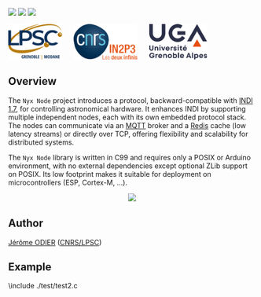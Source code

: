 [![][Build Status img]][Build Status]
[![][License_mongoose img]][License_mongoose]
[![][License_arduino img]][License_arduino]

<a href="https://lpsc.in2p3.fr/" target="_blank"><img src="https://raw.githubusercontent.com/nyxlib/nyx-node/main/docs/img/logo_lpsc.svg" alt="LPSC" height="72" /></a>
&nbsp;&nbsp;&nbsp;&nbsp;
<a href="https://www.in2p3.fr/" target="_blank"><img src="https://raw.githubusercontent.com/nyxlib/nyx-node/main/docs/img/logo_in2p3.svg" alt="IN2P3" height="72" /></a>
&nbsp;&nbsp;&nbsp;&nbsp;
<a href="https://www.univ-grenoble-alpes.fr/" target="_blank"><img src="https://raw.githubusercontent.com/nyxlib/nyx-node/main/docs/img/logo_uga.svg" alt="UGA" height="72" /></a>

## Overview

The `Nyx Node` project introduces a protocol, backward-compatible with [INDI 1.7](specs/INDI.pdf), for controlling
astronomical hardware. It enhances INDI by supporting multiple independent nodes, each with its own embedded protocol
stack. The nodes can communicate via an [MQTT](https://mqtt.org/) broker and a [Redis](https://redis.io/) cache (low
latency streams) or directly over TCP, offering flexibility and scalability for distributed systems.

The `Nyx Node` library is written in C99 and requires only a POSIX or Arduino environment, with no external
dependencies except optional ZLib support on POSIX. Its low footprint makes it suitable for deployment on
microcontrollers (ESP, Cortex-M, ...).

<div style="text-align: center;">
    <img src="https://nyxlib.org/user/pages/01.home/_callout/diagram.png" style="width:600px;" />
</div> 

## Author

[Jérôme ODIER](https://annuaire.in2p3.fr/4121-4467/jerome-odier) ([CNRS/LPSC](http://lpsc.in2p3.fr/))

## Example

\include ./test/test2.c

[Build Status]:https://github.com/nyxlib/nyx-node/actions/workflows/deploy.yml
[Build Status img]:https://github.com/nyxlib/nyx-node/actions/workflows/deploy.yml/badge.svg

[License_mongoose]:https://www.gnu.org/licenses/gpl-2.0.txt
[License_mongoose img]:https://img.shields.io/badge/License-GPL_2.0_only_(mongoose_layer)-blue.svg

[License_arduino]:https://www.gnu.org/licenses/lgpl-3.0.txt
[License_arduino img]:https://img.shields.io/badge/License-LGPL_3.0_or_later_(arduino_layer)-blue.svg
